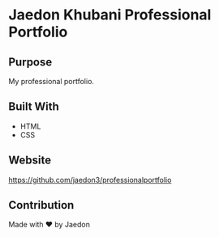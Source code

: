 # Jaedon Khubani Professional Portfolio

## Purpose
My professional portfolio.

## Built With
* HTML
* CSS

## Website
https://github.com/jaedon3/professionalportfolio

## Contribution
Made with ❤️ by Jaedon